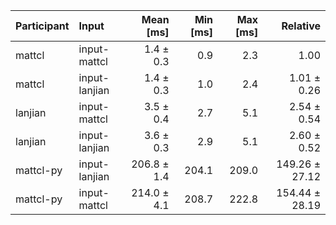 | Participant | Input | Mean [ms] | Min [ms] | Max [ms] | Relative |
|:---|:---|---:|---:|---:|---:|
| mattcl | input-mattcl | 1.4 ± 0.3 | 0.9 | 2.3 | 1.00 |
| mattcl | input-lanjian | 1.4 ± 0.3 | 1.0 | 2.4 | 1.01 ± 0.26 |
| lanjian | input-mattcl | 3.5 ± 0.4 | 2.7 | 5.1 | 2.54 ± 0.54 |
| lanjian | input-lanjian | 3.6 ± 0.3 | 2.9 | 5.1 | 2.60 ± 0.52 |
| mattcl-py | input-lanjian | 206.8 ± 1.4 | 204.1 | 209.0 | 149.26 ± 27.12 |
| mattcl-py | input-mattcl | 214.0 ± 4.1 | 208.7 | 222.8 | 154.44 ± 28.19 |
